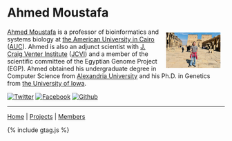 # Ahmed Moustafa

<img src="images/ahmedmoustafa.jpg" align="right" width="25%" title="Ahmed Moustafa" alt="Ahmed Moustafa" style="padding: 10px; border:5px">

[Ahmed Moustafa](https://ahmedmoustafa.com) is a professor of bioinformatics and systems biology at [the American University in Cairo](https://www.aucegypt.edu/) ([AUC](https://www.aucegypt.edu/)). Ahmed is also an adjunct scientist with [J. Craig Venter Institute](https://www.jcvi.org/) ([JCVI](https://www.jcvi.org/)) and a member of the scientific committee of the Egyptian Genome Project (EGP). Ahmed obtained his undergraduate degree in Computer Science from [Alexandria University](https://www.alexu.edu.eg/index.php/en/) and his Ph.D. in Genetics from [the University of Iowa](https://uiowa.edu/).

[![Twitter](http://i.imgur.com/tXSoThF.png)](https://twitter.com/ahmedmoustafa) [![Facebook](http://i.imgur.com/P3YfQoD.png)](https://www.facebook.com/DrAhmedMoustafaAUC/) [![Github](http://i.imgur.com/0o48UoR.png)](https://github.com/ahmedmoustafa)

---
[Home](/) | [Projects](/projects) | [Members](/members)

{% include gtag.js %}
